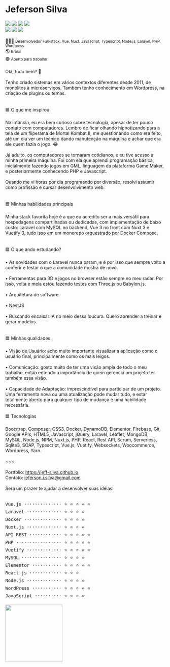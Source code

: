 # Jeferson Silva

<!--curriculum:start-->
<a href="https://www.linkedin.com/in/jeferson-siqueira/" target="_blank"><img loading="lazy" src="https://img.shields.io/badge/-LinkedIn-%230077B5?style=for-the-badge&logo=linkedin&logoColor=white" target="_blank"></a>
<a href="https://github.com/jeff-silva/jeff-silva" target="_blank"><img loading="lazy" src="https://img.shields.io/badge/Github-000?style=for-the-badge&logo=github" target="_blank"></a>
<a href="https://jeff-silva.github.io" target="_blank"><img loading="lazy" src="https://img.shields.io/badge/Portfolio-000000?style=for-the-badge&logo=About.me" target="_blank"></a>
<a href="https://raw.githubusercontent.com/jeff-silva/jeff-silva/main/data/cv-jeferson-silva.pdf" target="_blank"><img loading="lazy" src="https://img.shields.io/badge/Curriculo-000000?style=for-the-badge&logo=About.me" target="_blank"></a>
<br />
<a href="https://wa.me/message/NG7A2SW25XIEI1" target="_blank"><img loading="lazy" src="https://img.shields.io/badge/WhatsApp-25D366?style=for-the-badge&logo=whatsapp&logoColor=white" target="_blank"></a>
<a href="mailto:jeferson.i.silva@gmail.com" target="_blank"><img loading="lazy" src="https://img.shields.io/badge/Gmail-D14836?style=for-the-badge&logo=gmail&logoColor=white" target="_blank"></a>
<a href="tel:+5531995271426" target="_blank"><img loading="lazy" src="https://img.shields.io/badge/(31) 99527 1426-000000?style=for-the-badge&logoColor=white" target="_blank"></a>
<br /><br />
👨🏻‍💻 <small>Desenvolvedor Full-stack: Vue, Nuxt, Javascript, Typescript, Node.js, Laravel, PHP, Wordpress</small><br />
🌎 <small>Brasil</small><br />
🟢 <small>Aberto para trabalho</small><br />
<br />
Olá, tudo bem? 👋<br /><br />Tenho criado sistemas em vários contextos diferentes desde 2011, de monolitos à microserviços. Também tenho conhecimento em Wordpress, na criação de plugins ou temas.<br /><br /><br />🟦 O que me inspirou<br /><br />Na infância, eu era bem curioso sobre tecnologia, apesar de ter pouco contato com computadores. Lembro de ficar olhando hipnotizando para a tela de um fliperama de Mortal Kombat II, me questionando como era feito, até um dia ver um técnico dando manutenção na máquina e achar que era ele quem fazia o jogo. 😂<br /><br />Já adulto, os computadores se tornaram cotidianos, e eu tive acesso à minha primeira máquina. Foi com ela que aprendi programação básica, inicialmente fazendo jogos em GML, linguagem da plataforma Game Maker, e posteriormente conhecendo PHP e Javascript.<br /><br />Quando me vi horas por dia programando por diversão, resolvi assumir como profissão e cursar desenvolvimento web.<br /><br /><br />🟦 Minhas habilidades principais<br /><br />Minha stack favorita hoje é a que eu acredito ser a mais versátil para hospedagens compartilhadas ou dedicadas, com implementação de baixo custo: Laravel com MySQL no backend, Vue 3 no front com Nuxt 3 e Vuetify 3, tudo isso em um monorepo orquestrado por Docker Compose.<br /><br /><br />🟦 O que ando estudando?<br /><br />• As novidades com o Laravel nunca param, e é por isso que sempre volto a conferir e testar o que a comunidade mostra de novo.<br /><br />• Ferramentas para 3D e jogos no browser estão sempre no meu radar. Por isso, volta e meia estou fazendo testes com Three.js ou Babylon.js.<br /><br />• Arquitetura de software.<br /><br />• NestJS<br /><br />• Buscando encaixar IA no meio dessa loucura. Quero aprender a treinar e gerar modelos.<br /><br /><br />🟦 Minhas qualidades<br /><br />• Visão de Usuário: acho muito importante visualizar a aplicação como o usuário final, principalmente como os mais leigos.<br /><br />• Comunicação: gosto muito de ter uma visão ampla de todo o meu trabalho, então entendo a importância de quem gerencia um projeto ter também essa visão.<br /><br />• Capacidade de Adaptação: imprescindível para participar de um projeto. Uma ferramenta nova ou uma atualização pode mudar tudo, e estar totalmente aberto para qualquer tipo de mudança é uma habilidade necessária.<br /><br />🟦 Tecnologias<br /><br />Bootstrap, Composer, CSS3, Docker, DynamoDB, Elementor, Firebase, Git, Google APIs, HTML5, Javascript, jQuery, Laravel, Leaflet, MongoDB, MySQL, Node.js, NPM, Nuxt.js, PHP, React, Rest API, Scrum, Serverless, Sqlite3, SOAP, Typescript, Vue.js, Vuetify, Websockets, Woocommerce, Wordpress, Yarn.<br /><br />~~~<br /><br />Portfólio: https://jeff-silva.github.io<br />Contato: jeferson.i.silva@gmail.com<br /><br />Será um prazer te ajudar a desenvolver suas idéias!
<br /><br />
<pre>
Vue.js ·············· ⭐ ⭐ ⭐ ⭐ ⭐ 
Laravel ············· ⭐ ⭐ ⭐ ⭐ 
Docker ·············· ⭐ ⭐ ⭐ ⭐ 
Nuxt.js ············· ⭐ ⭐ ⭐ ⭐ 
API REST ············ ⭐ ⭐ ⭐ ⭐ ⭐ 
PHP ················· ⭐ ⭐ ⭐ ⭐ ⭐ 
Vuetify ············· ⭐ ⭐ ⭐ ⭐ ⭐ 
MySQL ··············· ⭐ ⭐ ⭐ ⭐ 
Elementor ··········· ⭐ ⭐ ⭐ ⭐ ⭐ 
React.js ············ ⭐ ⭐ ⭐ 
Node.js ············· ⭐ ⭐ ⭐ ⭐ 
WordPress ··········· ⭐ ⭐ ⭐ ⭐ ⭐ 
JavaScript ·········· ⭐ ⭐ ⭐ ⭐ 
</pre>
<!--curriculum:final-->

<img loading="lazy" height="180em" src="https://github-readme-stats.vercel.app/api/top-langs/?username=jeff-silva&layout=compact&langs_count=7&theme=dracula" />

<!-- :house:    Belo Horizonte/MG <br>
:iphone:   <img src="https://img.shields.io/badge/&#x2b;&#x35;&#x35;&#160;&#x28;&#x33;&#x31;&#x29;&#160;&#x39;&#x39;&#x35;&#x32;&#x37;&#x2010;&#x31;&#x34;&#x32;&#x36;-ffffff"><br>
:envelope:  jeferson.i.silva@gmail.com

&#x6a;&#x65;&#x66;&#x65;&#x72;&#x73;&#x6f;&#x6e;&#x2e;&#x69;&#x2e;&#x73;&#x69;&#x6c;&#x76;&#x61;&#x40;&#x67;&#x6d;&#x61;&#x69;&#x6c;&#x2e;&#x63;&#x6f;&#x6d; -->

<!-- #### Hi, im Jeferson 👋
I have been a web developer since 2011.
I am an enthusiast of simple tools that help me focus only on the business rules of the system.

<h3 align="center">Skills</h3>
<p align="center">
    <img height="25px" src="https://img.shields.io/badge/MySQL-004260?style=for-the-badge&logo=mysql&logoColor=white">
    <img height="25px" src="https://img.shields.io/badge/PHP-7377ad?style=for-the-badge&logo=php&logoColor=ffffff">
    <img height="25px" src="https://img.shields.io/badge/Laravel-FF2D20?style=for-the-badge&logo=laravel&logoColor=white">
    <img height="25px" src="https://img.shields.io/badge/CSS-3595cf?style=for-the-badge&logo=css&logoColor=white">
    <img height="25px" src="https://img.shields.io/badge/HTML5-dd4b25"/>
    <img height="25px" src="https://img.shields.io/badge/Javascript-f0d53c"/>
    <br>
    <img height="25px" src="https://img.shields.io/badge/Wordpress-207196?style=for-the-badge&logo=wordpress&logoColor=ffffff">
    <img height="25px" src="https://img.shields.io/badge/Docker-2392e6"/>
    <img height="25px" src="https://img.shields.io/badge/Vue.js-35495E?style=for-the-badge&logo=vue.js&logoColor=4FC08D">
    <img height="25px" src="https://img.shields.io/badge/nuxt.js-00C58E?style=for-the-badge&logo=nuxt.js&logoColor=white">
    <img height="25px" src="https://img.shields.io/badge/Bootstrap-563D7C?style=for-the-badge&logo=bootstrap&logoColor=white">
    <br>
    <img height="25px" src="https://img.shields.io/badge/Unity-100000?style=for-the-badge&logo=unity&logoColor=white">
    <img height="25px" src=" https://img.shields.io/badge/Git-F05032?style=for-the-badge&logo=git&logoColor=white">
    <img height="25px" src="https://img.shields.io/badge/firebase-ffca28?style=for-the-badge&logo=firebase&logoColor=black">
    <img height="25px" src="https://img.shields.io/badge/jQuery-0769AD?style=for-the-badge&logo=jquery&logoColor=white">
    <img height="25px" src="https://img.shields.io/badge/Three.js-eeeeee?style=for-the-badge&logo=three.js&logoColor=000000">
</p>


<h5 align="center">Contact-me</h5>

<p align="center">
    <a href="https://www.linkedin.com/in/jeferson-siqueira/" target="_blank">
        <img src="https://img.shields.io/badge/LinkedIn-0077B5?style=for-the-badge&logo=linkedin&logoColor=white"/>
    </a>
    <a href="https://wa.me/message/NG7A2SW25XIEI1" target="_blank">
        <img src="https://img.shields.io/badge/WhatsApp-25D366?style=for-the-badge&logo=whatsapp&logoColor=white"/>
    </a>
    <a href="mailto:jeferson.i.silva@gmail.com" target="_blank">
        <img src="https://img.shields.io/badge/Gmail-D14836?style=for-the-badge&logo=gmail&logoColor=white"/>
    </a>
    <a href="https://labscript.dev" target="_blank">
        <img src="https://img.shields.io/badge/labscript.dev-100000?style=for-the-badge&logoColor=white"/>
    </a>
</p> -->

<!--START_SECTION:waka-->
<!--END_SECTION:waka-->

<!-- <br><br>
***

<h3 align="center">Stats</h3>

<p align="center">
    <img src="https://wakatime.com/share/@05fd4174-02f8-42e9-9cc9-d57c780c01f7/1921cb4d-198b-43f7-b774-5018b7cf5786.svg" alt="" width="45%">
    <img src="https://wakatime.com/share/@05fd4174-02f8-42e9-9cc9-d57c780c01f7/b5ae9621-2225-4e4e-a2ff-8f8bc941144a.svg" alt="" width="45%">
</p>
<br>

<p align="center">
    <img align="center" src="https://github-readme-stats.vercel.app/api/top-langs?username=jeff-silva&show_icons=true&locale=en&layout=compact&count_private=true" alt="jeff-silva" width="45%" /> &nbsp;
    <img align="center" src="https://github-readme-stats.vercel.app/api?username=jeff-silva&show_icons=true&locale=en&count_private=true" alt="jeff-silva" width="45%" />
    <br><br>
    <img src="https://github-profile-trophy.vercel.app/?username=jeff-silva&margin-w=15&margin-h=15&row=2&column=6" alt="jeff-silva" width="100%" />
    <br><br>
    <img src="https://github-readme-stats.vercel.app/api/wakatime?username=jeffsilva" alt="" height="200px">
</p>

![Snake animation](https://github.com/jeff-silva/jeff-silva/blob/output/github-contribution-grid-snake.svg) -->
